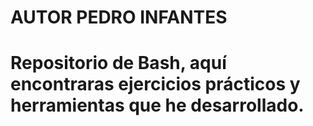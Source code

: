  
# AUTOR PEDRO INFANTES

 # Repositorio de Bash, aquí encontraras ejercicios prácticos y herramientas que he desarrollado.


